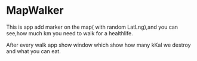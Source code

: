 # MapWalker
This is app add marker on the map( with random LatLng),and you can see,how much km you need to walk for a healthlife.

After every walk app show window which show how many kKal we destroy and what you can eat.
